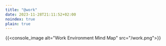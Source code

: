 ```yaml
---
title: "@work"
date: 2023-11-28T21:11:52+02:00
noindex: true
plain: true
---
```

{{<console_image alt="Work Environment Mind Map" src="/work.png">}}